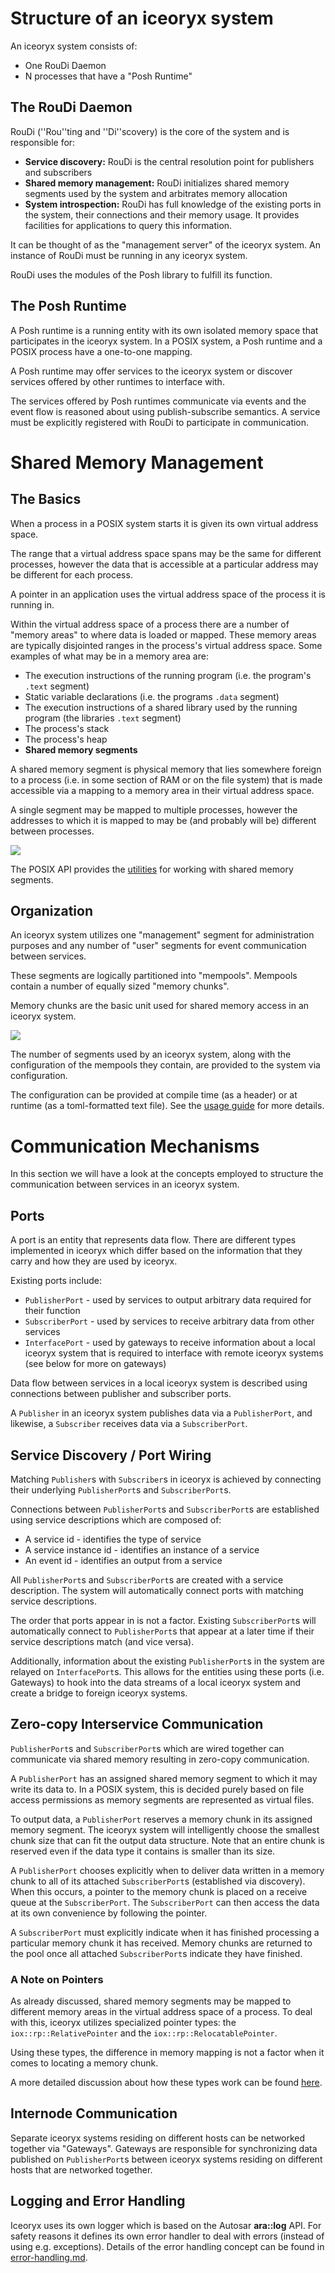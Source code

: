 <!-- @todo Move the content of this file to website/getting-started/overview.md or website/for-developers/* -->

# Structure of an iceoryx system

An iceoryx system consists of:

* One RouDi Daemon
* N processes that have a "Posh Runtime"

## The RouDi Daemon
RouDi (''Rou''ting and ''Di''scovery) is the core of the system and is responsible for:

* **Service discovery:**
RouDi is the central resolution point for publishers and subscribers
* **Shared memory management:**
RouDi initializes shared memory segments used by the system and arbitrates memory allocation
* **System introspection:**
RouDi has full knowledge of the existing ports in the system, their connections and their memory usage.
It provides facilities for applications to query this information.

It can be thought of as the "management server" of the iceoryx system. An instance of RouDi must be running in any
iceoryx system.

RouDi uses the modules of the Posh library to fulfill its function.

## The Posh Runtime
A Posh runtime is a running entity with its own isolated memory space that participates in the iceoryx system.
In a POSIX system, a Posh runtime and a POSIX process have a one-to-one mapping.

A Posh runtime may offer services to the iceoryx system or discover services offered by other runtimes to interface with.

The services offered by Posh runtimes communicate via events and the event flow is reasoned about using
publish-subscribe semantics.
A service must be explicitly registered with RouDi to participate in communication.

# Shared Memory Management
## The Basics
When a process in a POSIX system starts it is given its own virtual address space.

The range that a virtual address space spans may be the same for different processes, however the data that is
accessible at a particular address may be different for each process.

A pointer in an application uses the virtual address space of the process it is running in.

Within the virtual address space of a process there are a number of "memory areas" to where data is loaded or mapped.
These memory areas are typically disjointed ranges in the process's virtual address space.
Some examples of what may be in a memory area are:

* The execution instructions of the running program (i.e. the program's `.text` segment)
* Static variable declarations (i.e. the programs `.data` segment)
* The execution instructions of a shared library used by the running program (the libraries `.text` segment)
* The process's stack
* The process's heap
* **Shared memory segments**

A shared memory segment is physical memory that lies somewhere foreign to a process (i.e. in some section of RAM or on
the file system) that is made accessible via a mapping to a memory area in their virtual address space.

A single segment may be mapped to multiple processes, however the addresses to which it is mapped to may be
(and probably will be) different between processes.

![](fig/shared-memory-mapping.svg)

The POSIX API provides the [utilities](http://man7.org/linux/man-pages/man7/shm_overview.7.html) for working with
shared memory segments.

## Organization
An iceoryx system utilizes one "management" segment for administration purposes and any number of "user" segments for
event communication between services.

These segments are logically partitioned into "mempools". Mempools contain a number of equally sized "memory chunks".

Memory chunks are the basic unit used for shared memory access in an iceoryx system.

![](fig/memory-segment-visualization.svg)

The number of segments used by an iceoryx system, along with the configuration of the mempools they contain, are
provided to the system via configuration.

The configuration can be provided at compile time (as a header) or at runtime (as a toml-formatted text file).
See the [usage guide](website/advanced/installation-guide-for-contributors.md#iceoryx-library-build) for more details.

# Communication Mechanisms
In this section we will have a look at the concepts employed to structure the communication between
services in an iceoryx system.

## Ports
A port is an entity that represents data flow. There are different types implemented in iceoryx which differ based on
the information that they carry and how they are used by iceoryx.

Existing ports include:
* `PublisherPort` - used by services to output arbitrary data required for their function
* `SubscriberPort` - used by services to receive arbitrary data from other services
* `InterfacePort` - used by gateways to receive information about a local iceoryx system  that is required to interface
with remote iceoryx systems (see below for more on gateways)

Data flow between services in a local iceoryx system is described  using connections between publisher and subscriber
ports.

A `Publisher` in an iceoryx system publishes data via a `PublisherPort`, and likewise, a `Subscriber` receives data
via a `SubscriberPort`.

## Service Discovery / Port Wiring
Matching `Publisher`s with `Subscriber`s in iceoryx is achieved by connecting their underlying `PublisherPort`s and
`SubscriberPort`s.

Connections between `PublisherPort`s and `SubscriberPort`s are established using service descriptions which are composed of:
* A service id - identifies the type of service
* A service instance id - identifies an instance of a service
* An event id - identifies an output from a service

All `PublisherPort`s and `SubscriberPort`s are created with a service description.
The system will automatically connect ports with matching service descriptions.

The order that ports appear in is not a factor.
Existing `SubscriberPort`s will automatically connect to `PublisherPort`s that appear at a later time if their service
descriptions match (and vice versa).

Additionally, information about the existing `PublisherPort`s in the system are relayed on `InterfacePort`s. This allows
for the entities using these ports (i.e. Gateways) to hook into the data streams of a local iceoryx system and create a
bridge to foreign iceoryx systems.

## Zero-copy Interservice Communication
`PublisherPort`s and `SubscriberPort`s which are wired together can communicate via shared memory resulting in zero-copy
communication.

A `PublisherPort` has an assigned shared memory segment to which it may write its data to. In a POSIX system,
this is decided purely based on file access permissions as memory segments are represented as virtual files.

To output data, a `PublisherPort` reserves a memory chunk in its assigned memory segment.
The iceoryx system will intelligently choose the smallest chunk size that can fit the output data structure.
Note that an entire chunk is reserved even if the data type it contains is smaller than its size.

A `PublisherPort` chooses explicitly when to deliver data written in a memory chunk to all of its attached `SubscriberPort`s
(established via discovery). When this occurs, a pointer to the memory chunk is placed on a receive queue at the
`SubscriberPort`.
The `SubscriberPort` can then access the data at its own convenience by following the pointer.

A `SubscriberPort` must explicitly indicate when it has finished processing a particular memory chunk it has received.
Memory chunks are returned to the pool once all attached `SubscriberPort`s indicate they have finished.

### A Note on Pointers
As already discussed, shared memory segments may be mapped to different memory areas in the virtual address space of a
process.
To deal with this, iceoryx utilizes specialized pointer types: the `iox::rp::RelativePointer` and
the `iox::rp::RelocatablePointer`.

Using these types, the difference in memory mapping is not a factor when it comes to locating a memory chunk.

A more detailed discussion about how these types work can be found
[here](design/relocatable_pointer.md).

## Internode Communication
Separate iceoryx systems residing on different hosts can be networked together via "Gateways". Gateways are responsible
for synchronizing data published on `PublisherPort`s between iceoryx systems residing on different hosts that are networked
together.

## Logging and Error Handling
Iceoryx uses its own logger which is based on the Autosar **ara::log** API. For safety reasons it defines its own error handler to deal with errors (instead of using e.g. exceptions).
Details of the error handling concept can be found in [error-handling.md](./design/error-handling.md).
